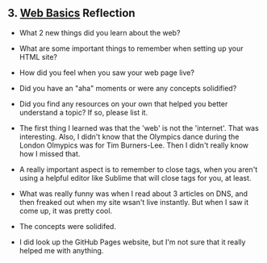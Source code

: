## 3. [Web Basics](3_web_basics/readme.md) Reflection

* What 2 new things did you learn about the web?
* What are some important things to remember when setting up your HTML site?
* How did you feel when you saw your web page live?
* Did you have an "aha" moments or were any concepts solidified?
* Did you find any resources on your own that helped you better understand a topic? If so, please list it.

* The first thing I learned was that the 'web' is not the 'internet'. That was interesting. Also, I didn't know that the Olympics dance during the London Olmypics was for Tim Burners-Lee. Then I didn't really know how I missed that.
* A really important aspect is to remember to close tags, when you aren't using a helpful editor like Sublime that will close tags for you, at least. 
* What was really funny was when I read about 3 articles on DNS, and then freaked out when my site wsan't live instantly. But when I saw it come up, it was pretty cool.
* The concepts were solidifed. 
* I did look up the GitHub Pages website, but I'm not sure that it really helped me with anything.